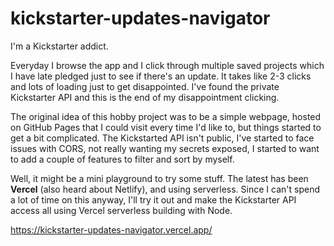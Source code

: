 # kickstarter-updates-navigator

I'm a Kickstarter addict. 

Everyday I browse the app and I click through multiple saved projects which I have late pledged just to see if there's an update. It takes like 2-3 clicks and lots of loading just to get disappointed. I've found the private Kickstarter API and this is the end of my disappointment clicking.

The original idea of this hobby project was to be a simple webpage, hosted on GitHub Pages that I could visit every time I'd like to, but things started to get a bit complicated.
The Kickstarted API isn't public, I've started to face issues with CORS, not really wanting my secrets exposed, I started to want to add a couple of features to filter and sort by myself.  

Well, it might be a mini playground to try some stuff. 
The latest has been **Vercel** (also heard about Netlify), and using serverless. Since I can't spend a lot of time on this anyway, I'll try it out and make the Kickstarter API access all using Vercel serverless building with Node. 

https://kickstarter-updates-navigator.vercel.app/
